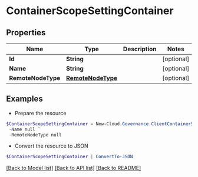 # ContainerScopeSettingContainer
## Properties

Name | Type | Description | Notes
------------ | ------------- | ------------- | -------------
**Id** | **String** |  | [optional] 
**Name** | **String** |  | [optional] 
**RemoteNodeType** | [**RemoteNodeType**](RemoteNodeType.md) |  | [optional] 

## Examples

- Prepare the resource
```powershell
$ContainerScopeSettingContainer = New-Cloud.Governance.ClientContainerScopeSettingContainer  -Id null `
 -Name null `
 -RemoteNodeType null
```

- Convert the resource to JSON
```powershell
$ContainerScopeSettingContainer | ConvertTo-JSON
```

[[Back to Model list]](../README.md#documentation-for-models) [[Back to API list]](../README.md#documentation-for-api-endpoints) [[Back to README]](../README.md)

